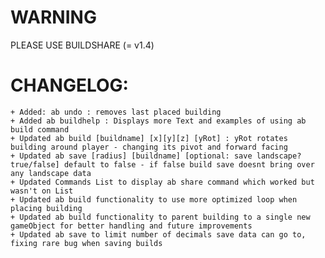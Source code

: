 # WARNING
PLEASE USE BUILDSHARE (= v1.4)

# CHANGELOG:
	+ Added: ab undo : removes last placed building
	+ Added ab buildhelp : Displays more Text and examples of using ab build command
	+ Updated ab build [buildname] [x][y][z] [yRot] : yRot rotates building around player - changing its pivot and forward facing
	+ Updated ab save [radius] [buildname] [optional: save landscape? true/false] default to false - if false build save doesnt bring over any landscape data
	+ Updated Commands List to display ab share command which worked but wasn't on List
	+ Updated ab build functionality to use more optimized loop when placing building
	+ Updated ab build functionality to parent building to a single new gameObject for better handling and future improvements
	+ Updated ab save to limit number of decimals save data can go to, fixing rare bug when saving builds
